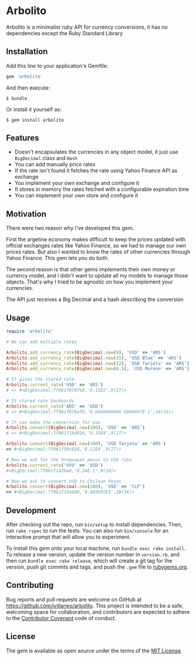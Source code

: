 # Arbolito

Arbolito is a minimalist  ruby API for currency conversions, it has no dependencies except the Ruby Standard Library

## Installation

Add this line to your application's Gemfile:

```ruby
gem 'arbolito'
```

And then execute:

    $ bundle

Or install it yourself as:

    $ gem install arbolito

## Features
  * Doesn't encapsulates the currencies in any object model, it just use `BigDecimal` class and `Hash`
  * You can add manually price rates 
  * If the rate isn't found it fetches the rate using Yahoo Finance API as exchange
  * You implement your own exchange and configure it
  * It stores in memory the rates fetched with a configurable expiration time
  * You can implement your own store and configure it

## Motivation
There were two reason why I've developed this gem. 

First the argetine economy makes difficult to keep the prices updated with official exchanges rates like Yahoo Finance, so we had to manage our own prices rates. But also I wanted to know the rates of other currencies through Yahoo Finance. This gem lets you do both. 

The second reason is that other gems implements their own money or currency model, and I didn't want to update all my models to manage those objects. That's why I tried to be agnostic on how you implement your currencies. 

The API just receives a Big Decimal and a hash describing the conversion

## Usage

``` ruby 
require 'arbolito'

# We can add multiple rates

Arbolito.add_currency_rate(BigDecimal.new(9), 'USD' => 'ARS')
Arbolito.add_currency_rate(BigDecimal.new(15), 'USD Blue' => 'ARS')
Arbolito.add_currency_rate(BigDecimal.new(12), 'USD Tarjeta' => 'ARS')
Arbolito.add_currency_rate(BigDecimal.new(6.5), 'USD Moreno' => 'ARS')

# It gives the stored rate
Arbolito.current_rate('USD' => 'ARS')
# => #<BigDecimal:7f061f0787e0,'0.15E2',9(27)>

# It stored rate backwards
Arbolito.current_rate('ARS' => 'USD')
# => #<BigDecimal:7f061f076af8,'0.6666666666 6666667E-1',18(36)>

# It can make the conversion for you
Arbolito.convert(BigDecimal.new(100), 'USD' => 'ARS')
# => #<BigDecimal:7f061f1bd010,'0.15E4',9(27)>

Arbolito.convert(BigDecimal.new(100), 'USD Tarjeta' => 'ARS')
=> #<BigDecimal:7f061f39c818,'0.12E4',9(27)>

# Now we ask for the Uruguayan pesos to USD rate
Arbolito.current_rate('UYU' => 'USD')
#<BigDecimal:7f061f142ba8,'0.34E-1',9(18)>

# Now we ask to convert USD to Chilean Pesos
Arbolito.convert(BigDecimal.new(100), 'USD' => 'CLP')
=> #<BigDecimal:7f061f35e680,'0.689695E5',18(36)>

```


## Development

After checking out the repo, run `bin/setup` to install dependencies. Then, run `rake rspec` to run the tests. You can also run `bin/console` for an interactive prompt that will allow you to experiment.

To install this gem onto your local machine, run `bundle exec rake install`. To release a new version, update the version number in `version.rb`, and then run `bundle exec rake release`, which will create a git tag for the version, push git commits and tags, and push the `.gem` file to [rubygems.org](https://rubygems.org).

## Contributing

Bug reports and pull requests are welcome on GitHub at https://github.com/jvillarjeo/arbolito. This project is intended to be a safe, welcoming space for collaboration, and contributors are expected to adhere to the [Contributor Covenant](contributor-covenant.org) code of conduct.


## License

The gem is available as open source under the terms of the [MIT License](http://opensource.org/licenses/MIT).

